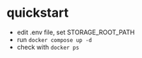 
# quickstart

- edit .env file, set STORAGE_ROOT_PATH
- run ```docker compose up -d```
- check with ```docker ps```
